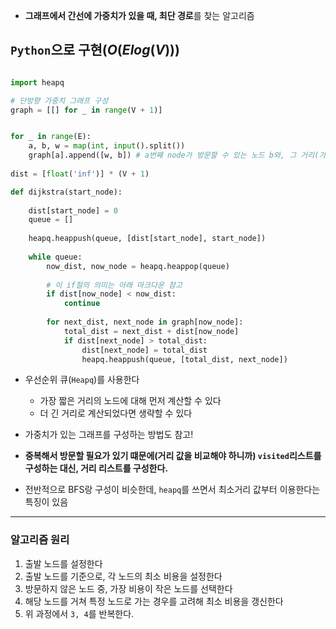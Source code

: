 - **그래프에서 간선에 가중치가 있을 때, 최단 경로**를 찾는 알고리즘

## `Python`으로 구현($O(E log (V))$)

```python

import heapq

# 단방향 가중치 그래프 구성 
graph = [[] for _ in range(V + 1)]


for _ in range(E):
    a, b, w = map(int, input().split())
    graph[a].append([w, b]) # a번째 node가 방문할 수 있는 노드 b와, 그 거리(가중치) w
    
dist = [float('inf')] * (V + 1)

def dijkstra(start_node):
    
    dist[start_node] = 0
    queue = []
    
    heapq.heappush(queue, [dist[start_node], start_node])
    
    while queue:
        now_dist, now_node = heapq.heappop(queue)
        
        # 이 if절의 의미는 아래 마크다운 참고
        if dist[now_node] < now_dist:
            continue
		    
        for next_dist, next_node in graph[now_node]:
            total_dist = next_dist + dist[now_node]
            if dist[next_node] > total_dist:
                dist[next_node] = total_dist 
                heapq.heappush(queue, [total_dist, next_node]) 
```
- 우선순위 큐(`Heapq`)를 사용한다
	- 가장 짧은 거리의 노드에 대해 먼저 계산할 수 있다
	- 더 긴 거리로 계산되었다면 생략할 수 있다
- 가중치가 있는 그래프를 구성하는 방법도 참고!
- **중복해서 방문할 필요가 있기 떄문에(거리 값을 비교해야 하니까) `visited`리스트를 구성하는 대신, 거리 리스트를 구성한다.**

- 전반적으로 BFS랑 구성이 비슷한데, `heapq`를 쓰면서 최소거리 값부터 이용한다는 특징이 있음


---

### 알고리즘 원리
1. 출발 노드를 설정한다
2. 출발 노드를 기준으로, 각 노드의 최소 비용을 설정한다
3. 방문하지 않은 노드 중, 가장 비용이 작은 노드를 선택한다
4. 해당 노드를 거쳐 특정 노드로 가는 경우를 고려해 최소 비용을 갱신한다
5. 위 과정에서 `3, 4`를 반복한다.
